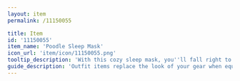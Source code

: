 ```yaml
---
layout: item
permalink: /11150055

title: Item
id: '11150055'
item_name: 'Poodle Sleep Mask'
icon_url: 'item/icon/11150055.png'
tooltip_description: 'With this cozy sleep mask, you''ll fall right to sleep!'
guide_description: 'Outfit items replace the look of your gear when equipped.'
---
```

